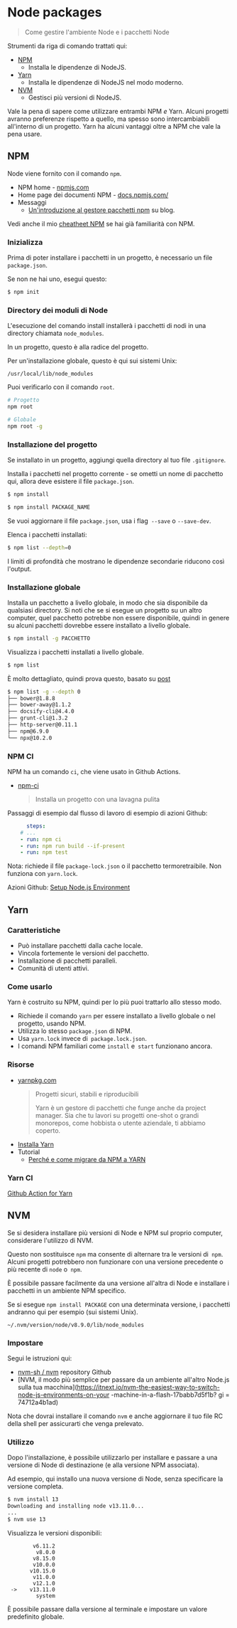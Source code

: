 #  Node packages
> Come gestire l'ambiente Node e i pacchetti Node

Strumenti da riga di comando trattati qui:

- [NPM](#npm)
    - Installa le dipendenze di NodeJS.
- [Yarn](#yarn)
    - Installa le dipendenze di NodeJS nel modo moderno.
- [NVM](#nvm)
    - Gestisci più versioni di NodeJS.

Vale la pena di sapere come utilizzare entrambi NPM _e_ Yarn. Alcuni progetti avranno preferenze rispetto a quello, ma spesso sono intercambiabili all'interno di un progetto. Yarn ha alcuni vantaggi oltre a NPM che vale la pena usare.


## NPM

Node viene fornito con il comando `npm`.

- NPM home - [npmjs.com](https://npmjs.com/)
- Home page dei documenti NPM - [docs.npmjs.com/](https://docs.npmjs.com/)
- Messaggi
    - [Un'introduzione al gestore pacchetti npm](https://flaviocopes.com/npm/) su blog.

Vedi anche il mio [cheatheet NPM](https://github.com/MichaelCurrin/cheatsheets/blob/master/cheatsheets/package_managers/npm.md) se hai già familiarità con NPM.

### Inizializza

Prima di poter installare i pacchetti in un progetto, è necessario un file `package.json`.

Se non ne hai uno, esegui questo:

```sh
$ npm init
```

### Directory dei moduli di Node

L'esecuzione del comando install installerà i pacchetti di nodi in una directory chiamata `node_modules`.

In un progetto, questo è alla radice del progetto.

Per un'installazione globale, questo è qui sui sistemi Unix:

```
/usr/local/lib/node_modules
```

Puoi verificarlo con il comando `root`.

```sh
# Progetto
npm root

# Globale
npm root -g
```

### Installazione del progetto

Se installato in un progetto, aggiungi quella directory al tuo file `.gitignore`.

Installa i pacchetti nel progetto corrente - se ometti un nome di pacchetto qui, allora deve esistere il file `package.json`.

```sh
$ npm install
```

```sh
$ npm install PACKAGE_NAME
```

Se vuoi aggiornare il file `package.json`, usa i flag` --save` o `--save-dev`.

Elenca i pacchetti installati:

```sh
$ npm list --depth=0
```

I limiti di profondità che mostrano le dipendenze secondarie riducono così l'output.

### Installazione globale

Installa un pacchetto a livello globale, in modo che sia disponibile da qualsiasi directory. Si noti che se si esegue un progetto su un altro computer, quel pacchetto potrebbe non essere disponibile, quindi in genere su alcuni pacchetti dovrebbe essere installato a livello globale.

```sh
$ npm install -g PACCHETTO
```

Visualizza i pacchetti installati a livello globale.

```sh
$ npm list
```

È molto dettagliato, quindi prova questo, basato su [post](https://medium.com/@alberto.schiabel/npm-tricks-part-1-get-list-of-globally-installed-packages-39a240347ef0)

```sh
$ npm list -g --depth 0
├── bower@1.8.8
├── bower-away@1.1.2
├── docsify-cli@4.4.0
├── grunt-cli@1.3.2
├── http-server@0.11.1
├── npm@6.9.0
└── npx@10.2.0
```


### NPM CI

NPM ha un comando `ci`, che viene usato in Github Actions.

- [npm-ci](https://docs.npmjs.com/cli/ci.html)
    > Installa un progetto con una lavagna pulita

Passaggi di esempio dal flusso di lavoro di esempio di azioni Github:

```yaml
      steps:
    # ...
    - run: npm ci
    - run: npm run build --if-present
    - run: npm test
```


Nota: richiede il file `package-lock.json` o il pacchetto termoretraibile. Non funziona con `yarn.lock`.

Azioni Github: [Setup Node.js Environment](https://github.com/marketplace/actions/setup-node-js-environment)


## Yarn

### Caratteristiche

- Può installare pacchetti dalla cache locale.
- Vincola fortemente le versioni del pacchetto.
- Installazione di pacchetti paralleli.
- Comunità di utenti attivi.

### Come usarlo

Yarn è costruito su NPM, quindi per lo più puoi trattarlo allo stesso modo.

- Richiede il comando `yarn` per essere installato a livello globale o nel progetto, usando NPM.
- Utilizza lo stesso `package.json` di NPM.
- Usa `yarn.lock` invece di` package.lock.json`.
- I comandi NPM familiari come `install` e` start` funzionano ancora.

### Risorse

- [yarnpkg.com](https://yarnpkg.com)
    > Progetti sicuri, stabili e riproducibili
    >
    > Yarn è un gestore di pacchetti che funge anche da project manager. Sia che tu lavori su progetti one-shot o grandi monorepos, come hobbista o utente aziendale, ti abbiamo coperto.
- [Installa Yarn](https://classic.yarnpkg.com/en/docs/install)
- Tutorial
    - [Perché e come migrare da NPM a YARN](https://waverleysoftware.com/blog/yarn-vs-npm/)


### Yarn CI

[Github Action for Yarn](https://github.com/marketplace/actions/github-action-for-yarn)


## NVM

Se si desidera installare più versioni di Node e NPM sul proprio computer, considerare l'utilizzo di NVM. 

Questo non sostituisce `npm` ma consente di alternare tra le versioni di` npm`. Alcuni progetti potrebbero non funzionare con una versione precedente o più recente di `node` o` npm`.

È possibile passare facilmente da una versione all'altra di Node e installare i pacchetti in un ambiente NPM specifico.

Se si esegue `npm install PACKAGE` con una determinata versione, i pacchetti andranno qui per esempio (sui sistemi Unix).

```
~/.nvm/version/node/v8.9.0/lib/node_modules
```

### Impostare

Segui le istruzioni qui:

- [nvm-sh / nvm](https://github.com/nvm-sh/nvm) repository Github
- [NVM, il modo più semplice per passare da un ambiente all'altro Node.js sulla tua macchina](https://itnext.io/nvm-the-easiest-way-to-switch-node-js-environments-on-your -machine-in-a-flash-17babb7d5f1b? gi = 74712a4b1ad)

Nota che dovrai installare il comando `nvm` e anche aggiornare il tuo file RC della shell per assicurarti che venga prelevato.

### Utilizzo

Dopo l'installazione, è possibile utilizzarlo per installare e passare a una versione di Node di destinazione (e alla versione NPM associata).

Ad esempio, qui installo una nuova versione di Node, senza specificare la versione completa.

```sh
$ nvm install 13
Downloading and installing node v13.11.0...
...
$ nvm use 13
```

Visualizza le versioni disponibili:

```
        v6.11.2
         v8.0.0
        v8.15.0
        v10.0.0
       v10.15.0
        v11.0.0
        v12.1.0
 ->    v13.11.0
         system
 ```   

È possibile passare dalla versione al terminale e impostare un valore predefinito globale.

